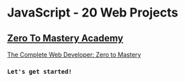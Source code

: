 # JavaScript - 20 Web Projects

## [Zero To Mastery Academy](https://zerotomastery.io/)

[The Complete Web Developer: Zero to Mastery](https://www.udemy.com/course/javascript-web-projects-to-build-your-portfolio-resume/)

### `Let's get started!`
